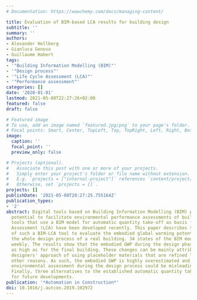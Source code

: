 ```yaml
---
# Documentation: https://wowchemy.com/docs/managing-content/

title: Evaluation of BIM-based LCA results for building design
subtitle: ''
summary: ''
authors:
- Alexander Hollberg
- Gianluca Genova
- Guillaume Habert
tags:
- '"Building Information Modelling (BIM)"'
- '"Design process"'
- '"Life Cycle Assessment (LCA)"'
- '"Performance assessment"'
categories: []
date: '2020-01-01'
lastmod: 2021-05-08T22:27:26+02:00
featured: false
draft: false

# Featured image
# To use, add an image named `featured.jpg/png` to your page's folder.
# Focal points: Smart, Center, TopLeft, Top, TopRight, Left, Right, BottomLeft, Bottom, BottomRight.
image:
  caption: ''
  focal_point: ''
  preview_only: false

# Projects (optional).
#   Associate this post with one or more of your projects.
#   Simply enter your project's folder or file name without extension.
#   E.g. `projects = ["internal-project"]` references `content/project/deep-learning/index.md`.
#   Otherwise, set `projects = []`.
projects: []
publishDate: '2021-05-08T20:27:25.755164Z'
publication_types:
- '2'
abstract: Digital tools based on Building Information Modelling (BIM) provide the
  potential to facilitate environmental performance assessments of buildings. Various
  tools that use a BIM model for automatic quantity take-off as basis for Life Cycle
  Assessment (LCA) have been developed recently. This paper describes the first application
  of such a BIM-LCA tool to evaluate the embodied global warming potential (GWP) throughout
  the whole design process of a real building. 34 states of the BIM model are analysed
  weekly. The results show that the embodied GWP during the design phase is twice
  as high as for the final building. These changes can be mainly attributed to the
  designers' approach of using placeholder materials that are refined later, besides
  other reasons. As such, the embodied GWP is highly overestimated and a BIM-based
  environmental assessment during the design process could be misleading and counterproductive.
  Finally, three alternatives to the established automatic quantity take-off are discussed
  for future developments.
publication: '*Automation in Construction*'
doi: 10.1016/j.autcon.2019.102972
---
```

